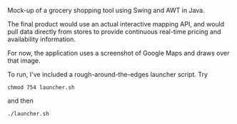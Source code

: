 Mock-up of a grocery shopping tool using Swing and AWT in Java. 

The final product would use an actual interactive mapping API, and would pull data directly from stores to provide continuous real-time pricing and availability information.

For now, the application uses a screenshot of Google Maps and draws over that image.

To run, I've included a rough-around-the-edges launcher script. Try

`chmod 754 launcher.sh`

and then

`./launcher.sh`
